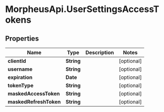 # MorpheusApi.UserSettingsAccessTokens

## Properties

Name | Type | Description | Notes
------------ | ------------- | ------------- | -------------
**clientId** | **String** |  | [optional] 
**username** | **String** |  | [optional] 
**expiration** | **Date** |  | [optional] 
**tokenType** | **String** |  | [optional] 
**maskedAccessToken** | **String** |  | [optional] 
**maskedRefreshToken** | **String** |  | [optional] 


